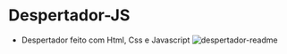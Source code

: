 # Despertador-JS
- Despertador feito com Html, Css e Javascript
![despertador-readme](https://user-images.githubusercontent.com/34290569/120686163-12c53b00-c477-11eb-9ecd-5d9e2584cbe6.PNG)
